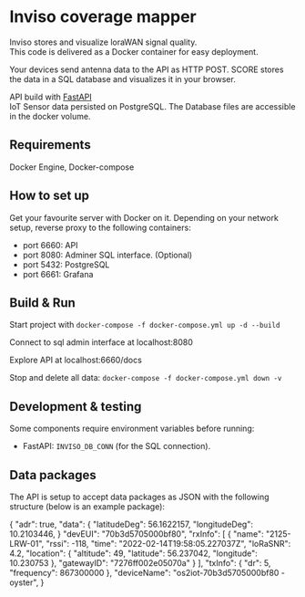 
# Inviso coverage mapper
Inviso stores and visualize loraWAN signal quality.  
This code is delivered as a Docker container for easy deployment.

Your devices send antenna data to the API as HTTP POST. SCORE stores the data in a SQL database and visualizes it in your browser.

API build with [FastAPI](https://fastapi.tiangolo.com/)  
IoT Sensor data persisted on PostgreSQL. The Database files are accessible in the docker volume.


## Requirements
Docker Engine, Docker-compose

## How to set up
Get your favourite server with Docker on it.
Depending on your network setup, reverse proxy to the following containers:
 - port 6660: API
 - port 8080: Adminer SQL interface. (Optional)
 - port 5432: PostgreSQL
 - port 6661: Grafana

## Build & Run
Start project with  `docker-compose -f docker-compose.yml up -d --build`

Connect to sql admin interface at localhost:8080

Explore API at localhost:6660/docs

Stop and delete all data: `docker-compose -f docker-compose.yml down -v`

## Development & testing
Some components require environment variables before running:
 - FastAPI: `INVISO_DB_CONN` (for the SQL connection).

## Data packages
The API is setup to accept data packages as JSON with the following structure (below is an example package):

{
  "adr": true, 
  "data": {
        "latitudeDeg": 56.1622157,
        "longitudeDeg": 10.2103446,
		}
  "devEUI": "70b3d5705000bf80", 
  "rxInfo": [
    {
      "name": "2125-LRW-01",
      "rssi": -118,
      "time": "2022-02-14T19:58:05.227037Z",
      "loRaSNR": 4.2,
      "location": {
        "altitude": 49, 
        "latitude": 56.237042,
        "longitude": 10.230753 
      },
      "gatewayID": "7276ff002e05070a"
    }
  ],
  "txInfo": {
    "dr": 5,
    "frequency": 867300000
  },
  "deviceName": "os2iot-70b3d5705000bf80 - oyster", 
}
